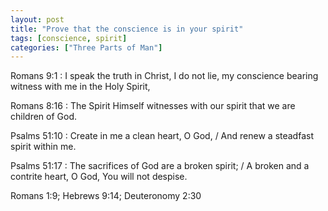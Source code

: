 ```yaml
---
layout: post
title: "Prove that the conscience is in your spirit"
tags: [conscience, spirit]
categories: ["Three Parts of Man"]
---
```


Romans 9:1
: I speak the truth in Christ, I do not lie, my conscience bearing witness with me in the Holy Spirit,

Romans 8:16
:  The Spirit Himself witnesses with our spirit that we are children of God.

Psalms 51:10
: Create in me a clean heart, O God, / And renew a steadfast spirit within me.

Psalms 51:17
: The sacrifices of God are a broken spirit; / A broken and a contrite heart, O God, You will not despise.


Romans 1:9;
Hebrews 9:14;
Deuteronomy 2:30
